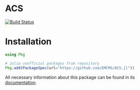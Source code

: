 # ACS

[![Build Status](https://ci.appveyor.com/api/projects/status/github/saersamani/ACS.jl?svg=true)](https://ci.appveyor.com/project/saersamani/ACS-jl)


# Installation


```julia
using Pkg

# Julia unofficial packages from repository
Pkg.add(PackageSpec(url="https://github.com/EMCMS/ACS.jl"))

```


All necessary information about this package can be found in its [documentation](https://emcms.github.io/ACS.jl/dev/).
